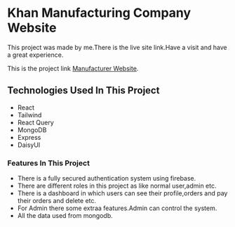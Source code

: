 # Khan Manufacturing Company Website

This project was made by me.There is the live site link.Have a visit and have a great experience.

This is the project link [Manufacturer Website](https://manufacturer-website-6ea45.web.app/).

## Technologies Used In This Project

-  React
-  Tailwind
-  React Query
-  MongoDB
-  Express
-  DaisyUI

### Features In This Project

-  There is a fully secured authentication system using firebase.
-  There are different roles in this project as like normal user,admin etc.
-  There is a dashboard in which users can see their profile,orders and pay their orders and delete etc.
-  For Admin there some extraa features.Admin can control the system.
-  All the data used from mongodb.
